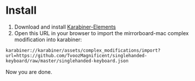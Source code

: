 # Install

1. Download and install [Karabiner-Elements](https://pqrs.org/osx/karabiner/)
2. Open this URL in your browser to import the mirrorboard-mac complex modification into karabiner:

`karabiner://karabiner/assets/complex_modifications/import?url=https://github.com/TvoozMagnificent/singlehanded-keyboard/raw/master/singlehanded-keyboard.json`

Now you are done.
